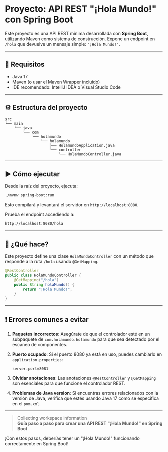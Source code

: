 # Proyecto: API REST "¡Hola Mundo!" con Spring Boot

Este proyecto es una API REST mínima desarrollada con **Spring Boot**, utilizando Maven como sistema de construcción. Expone un endpoint en `/hola` que devuelve un mensaje simple: `"¡Hola Mundo!"`.

---

## 🚀 Requisitos

- Java 17
- Maven (o usar el Maven Wrapper incluido)
- IDE recomendado: IntelliJ IDEA o Visual Studio Code

---

## ⚙️ Estructura del proyecto

```
src
└── main
    └── java
        └── com
            └── holamundo
                └── holamundo
                    ├── HolamundoApplication.java
                    └── controller
                        └── HolaMundoController.java
```

---

## ▶️ Cómo ejecutar

Desde la raíz del proyecto, ejecuta:

```bash
./mvnw spring-boot:run
```

Esto compilará y levantará el servidor en `http://localhost:8080`.

Prueba el endpoint accediendo a:

```
http://localhost:8080/hola
```

---

## 🧠 ¿Qué hace?

Este proyecto define una clase `HolaMundoController` con un método que responde a la ruta `/hola` usando `@GetMapping`.

```java
@RestController
public class HolaMundoController {
    @GetMapping("/hola")
    public String holaMundo() {
        return "¡Hola Mundo!";
    }
}
```

---

## ❗ Errores comunes a evitar

1. **Paquetes incorrectos**: Asegúrate de que el controlador esté en un subpaquete de `com.holamundo.holamundo` para que sea detectado por el escaneo de componentes.
   
2. **Puerto ocupado**: Si el puerto 8080 ya está en uso, puedes cambiarlo en `application.properties`:
   ```properties
   server.port=8081
   ```

3. **Olvidar anotaciones**: Las anotaciones `@RestController` y `@GetMapping` son esenciales para que funcione el controlador REST.

4. **Problemas de Java version**: Si encuentras errores relacionados con la versión de Java, verifica que estés usando Java 17 como se especifica en el `pom.xml`.

---

> Collecting workspace information  
> **Guía paso a paso para crear una API REST "¡Hola Mundo!" en Spring Boot**

¡Con estos pasos, deberías tener un "¡Hola Mundo!" funcionando correctamente en Spring Boot!
